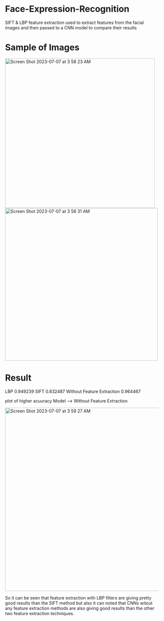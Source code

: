 # Face-Expression-Recognition
SIFT &amp; LBP feature extraction used to extract features from the facial images and then passed to a CNN model to compare their results

# Sample of Images
<img width="490" alt="Screen Shot 2023-07-07 at 3 58 23 AM" src="https://github.com/raghaddii/Face-Expression-Recognition/assets/68879499/a2f2e984-8555-41c0-9331-95735a4fbf61">
<img width="500" alt="Screen Shot 2023-07-07 at 3 58 31 AM" src="https://github.com/raghaddii/Face-Expression-Recognition/assets/68879499/bc9f21f5-7d94-45e5-9130-ae6953cf9505">

# Result 
LBP	0.949239
SIFT	0.832487
Without Feature Extraction	0.964467

plot of higher acuuracy Model -->  Without Feature Extraction

<img width="600" alt="Screen Shot 2023-07-07 at 3 59 27 AM" src="https://github.com/raghaddii/Face-Expression-Recognition/assets/68879499/5e5ae7ff-684d-47b8-bcc1-6b6c93f72f38">



So it can be seen that feature extraction with LBP filters are giving pretty good results than the SIFT method but also it can noted that CNNs witout any feature extraction methods are also giving good results than the other two feature extraction techniques.

